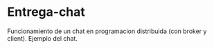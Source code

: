# Entrega-chat
Funcionamiento de un chat en programacion distribuida (con broker y client).
Ejemplo del chat.
